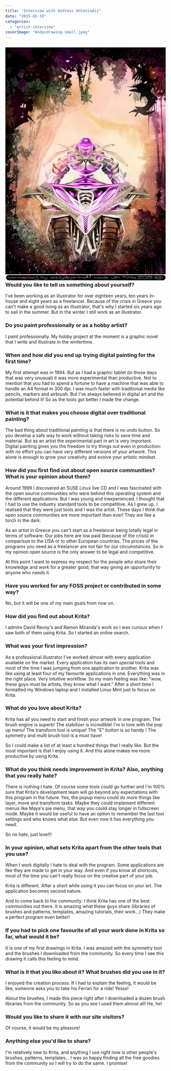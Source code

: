 ```yaml
---
title: "Interview with Andreas Antoniadis"
date: "2015-01-19"
categories: 
  - "artist-interview"
coverImage: "Andysdrawing-small.jpeg"
---
```


### [![Andysdrawing-small](images/Andysdrawing-small.jpeg)](https://krita.org/wp-content/uploads/2015/01/Andyspartinart-conceptdrawing333.jpeg) Would you like to tell us something about yourself?

I've been working as an illustrator for over eighteen years, ten years in-house and eight years as a freelancer. Because of the crisis in Greece you can't make a good living as an illustrator, that's why I started six years ago to sail in the summer. But in the winter I still work as an illustrator.

### Do you paint professionally or as a hobby artist?

I paint professionally. My hobby project at the moment is a graphic novel that I write and illustrate in the wintertime.

### When and how did you end up trying digital painting for the first time?

My first attempt was in 1994. But as I had a graphic tablet (in those days that was very unusual) it was more experimental than productive. Not to mention that you had to spend a fortune to have a machine that was able to handle an A4 format in 300 dpi. I was much faster with traditional media like pencils, markers and airbrush. But I've always believed in digital art and the potential behind it! So as the tools got better I made the change.

### What is it that makes you choose digital over traditional painting?

The bad thing about traditional painting is that there is no undo button. So you develop a safe way to work without taking risks to save time and material. But as an artist the experimental part in art is very important. Digital painting gives you the freedom to try things out even in production: with no effort you can have very different versions of your artwork. This alone is enough to grow your creativity and evolve your artistic mindset.

### How did you first find out about open source communities? What is your opinion about them?

Around 1999 I discovered an SUSE Linux live CD and I was fascinated with the open source communities who were behind this operating system and the different applications. But I was young and inexperienced. I thought that I had to use the industry standard tools to be competitive. As I grew up, I realised that they were just tools and I was the artist. These days I think that open source communities are more important than ever! They are like a torch in the dark.

As an artist in Greece you can't start as a freelancer being totally legal in terms of software. Our jobs here are low paid (because of the crisis) in comparison to the USA or to other European countries. The prices of the programs you need as a freelancer are not fair for our circumstances. So in my opinion open source is the only answer to be legal and competitive.

At this point I want to express my respect for the people who share their knowledge and work for a greater good, that way giving an opportunity to anyone who needs it.

### Have you worked for any FOSS project or contributed in some way?

No, but it will be one of my main goals from now on.

### How did you find out about Krita?

I admire David Revoy's and Ramon Miranda's work so I was curious when I saw both of them using Krita. So I started an online search.

### What was your first impression?

As a professional illustrator I've worked almost with every application available on the market. Every application has its own special tools and most of the time I was jumping from one application to another. Krita was like using at least four of my favourite applications in one. Everything was in the right place. Very intuitive workflow. So my main feeling was like: "wow, these guys must be artists, they know what I want." After a short time I formatted my Windows laptop and I installed Linux Mint just to focus on Krita.

### What do you love about Krita?

Krita has all you need to start and finish your artwork in one program. The brush engine is superb! The stabilizer is incredible! I'm in love with the pop up menu! The transform tool is unique! The "E" button is so handy ! The symmetry and multi brush tool is a must have!

So I could make a list of at least a hundred things that I really like. But the most important is that I enjoy using it. And this alone makes me more productive by using Krita.

### What do you think needs improvement in Krita? Also, anything that you really hate?

There is nothing I hate. Of course some tools could go further and I'm 100% sure that Krita's development team will go beyond any expectations with this program in the future. Yes, the popup menu could do more things like layer, move and transform tasks. Maybe they could implement different menus like Maya's pie menu, that way you could stay longer in fullscreen mode. Maybe it would be useful to have an option to remember the last tool settings and who knows what else. But even now it has everything you need.

So no hate, just love!!!

### In your opinion, what sets Krita apart from the other tools that you use?

When I work digitally I hate to deal with the program. Some applications are like they are made to get in your way. And even if you know all shortcuts, most of the time you can't really focus on the creative part of your job.

Krita is different. After a short while using it you can focus on your art. The application becomes second nature.

And to come back to the community: I think Krita has one of the best communities out there. It is amazing what these guys share (libraries of brushes and patterns, templates, amazing tutorials, their work...) They make a perfect program even better!

### If you had to pick one favourite of all your work done in Krita so far, what would it be?

It is one of my first drawings in Krita. I was amazed with the symmetry tool and the brushes I downloaded from the community. So every time I see this drawing it calls this feeling to mind.

### What is it that you like about it? What brushes did you use in it?

I enjoyed the creation process. If I had to explain the feeling, it would be like, someone asks you to take his Ferrari for a ride! Yesss!

About the brushes, I made this piece right after I downloaded a dozen brush libraries from the community. So as you see I used them almost all! He, he!

### Would you like to share it with our site visitors?

Of course, it would be my pleasure!

### Anything else you'd like to share?

I'm relatively new to Krita, and anything I use right now is other people's brushes, patterns, templates... I was so happy finding all the free goodies from the community so I will try to do the same. I promise!
